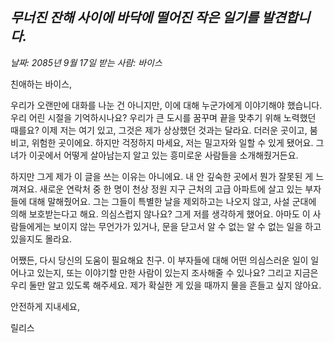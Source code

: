 ## _무너진 잔해 사이에 바닥에 떨어진 작은 일기를 발견합니다._

_날짜: 2085년 9월 17일_
_받는 사람: 바이스_

친애하는 바이스,

우리가 오랜만에 대화를 나눈 건 아니지만, 이에 대해 누군가에게 이야기해야 했습니다. 우리 어린 시절을 기억하시나요? 우리가 큰 도시를 꿈꾸며 끝을 맞추기 위해 노력했던 때를요? 이제 저는 여기 있고, 그것은 제가 상상했던 것과는 달라요. 더러운 곳이고, 붐비고, 위험한 곳이에요. 하지만 걱정하지 마세요, 저는 밀고자와 일할 수 있게 됐어요. 그녀가 이곳에서 어떻게 살아남는지 알고 있는 흥미로운 사람들을 소개해줬거든요.

하지만 그게 제가 이 글을 쓰는 이유는 아니에요. 내 안 깊숙한 곳에서 뭔가 잘못된 게 느껴져요. 새로운 연락처 중 한 명이 천상 정원 지구 근처의 고급 아파트에 살고 있는 부자들에 대해 말해줬어요. 그는 그들이 특별한 날을 제외하고는 나오지 않고, 사설 군대에 의해 보호받는다고 해요. 의심스럽지 않나요? 그게 저를 생각하게 했어요. 아마도 이 사람들에게는 보이지 않는 무언가가 있거나, 문을 닫고서 알 수 없는 알 수 없는 일을 하고 있을지도 몰라요.

어쨌든, 다시 당신의 도움이 필요해요 친구. 이 부자들에 대해 어떤 의심스러운 일이 일어나고 있는지, 또는 이야기할 만한 사람이 있는지 조사해줄 수 있나요? 그리고 지금은 우리 둘만 알고 있도록 해주세요. 제가 확실한 게 있을 때까지 물을 흔들고 싶지 않아요.

안전하게 지내세요,

릴리스
